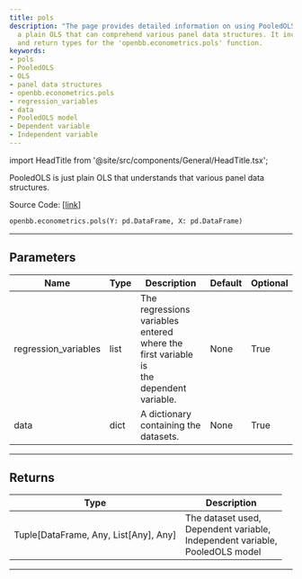 ```yaml
---
title: pols
description: "The page provides detailed information on using PooledOLS in OpenBB,"
  a plain OLS that can comprehend various panel data structures. It includes parameters
  and return types for the 'openbb.econometrics.pols' function.
keywords:
- pols
- PooledOLS
- OLS
- panel data structures
- openbb.econometrics.pols
- regression_variables
- data
- PooledOLS model
- Dependent variable
- Independent variable
---
```


import HeadTitle from '@site/src/components/General/HeadTitle.tsx';

<HeadTitle title="econometrics.pols - Reference | OpenBB SDK Docs" />

PooledOLS is just plain OLS that understands that various panel data structures.

Source Code: [[link](https://github.com/OpenBB-finance/OpenBBTerminal/tree/main/openbb_terminal/econometrics/regression_model.py#L239)]

```python
openbb.econometrics.pols(Y: pd.DataFrame, X: pd.DataFrame)
```

---

## Parameters

| Name | Type | Description | Default | Optional |
| ---- | ---- | ----------- | ------- | -------- |
| regression_variables | list | The regressions variables entered where the first variable is<br/>the dependent variable. | None | True |
| data | dict | A dictionary containing the datasets. | None | True |


---

## Returns

| Type | Description |
| ---- | ----------- |
| Tuple[DataFrame, Any, List[Any], Any] | The dataset used,<br/>Dependent variable,<br/>Independent variable,<br/>PooledOLS model |
---
